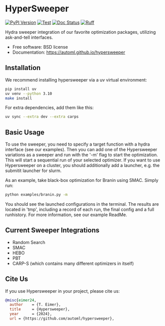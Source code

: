 # HyperSweeper

[![PyPI Version](https://img.shields.io/pypi/v/hypersweeper.svg)](https://pypi.python.org/pypi/hypersweeper)
[![Test](https://github.com/automl-private/hypersweeper/actions/workflows/pytest.yml/badge.svg)](https://github.com/automl-private/hypersweeper/actions/workflows/pytest.yml)
[![Doc Status](https://github.com/automl-private/hypersweeper/actions/workflows/docs.yml/badge.svg)](https://github.com/automl-private/hypersweeper/actions/workflows/docs.yml)
[![Ruff](https://img.shields.io/endpoint?url=https://raw.githubusercontent.com/astral-sh/ruff/main/assets/badge/v2.json)](https://github.com/astral-sh/ruff)


Hydra sweeper integration of our favorite optimization packages, utilizing ask-and-tell interfaces.

- Free software: BSD license
- Documentation: https://automl.github.io/hypersweeper

## Installation 
We recommend installing hypersweeper via a uv virtual environment:

```bash
pip install uv
uv venv --python 3.10
make install
```

For extra dependencies, add them like this:
```bash
uv sync --extra dev --extra carps
```

## Basic Usage

To use the sweeper, you need to specify a target function with a hydra interface (see our examples). 
Then you can add one of the Hypersweeper variations as a sweeper and run with the '-m' flag to start the optimization.
This will start a sequential run of your selected optimizer.
If you want to use Hypersweeper on a cluster, you should additionally add a launcher, e.g. the submitit launcher for slurm.

As an example, take black-box optimization for Branin using SMAC. Simply run:
```bash
python examples/branin.py -m
```
You should see the launched configurations in the terminal. 
The results are located in 'tmp', including a record of each run, the final config and a full runhistory.
For more information, see our example ReadMe.

## Current Sweeper Integrations
- Random Search
- SMAC
- HEBO
- PBT
- CARP-S (which contains many different optimizers in itself)

## Cite Us

If you use Hypersweeper in your project, please cite us:

```bibtex
@misc{eimer24,
  author    = {T. Eimer},
  title     = {Hypersweeper},
  year      = {2024},
  url = {https://github.com/automl/hypersweeper},
```
